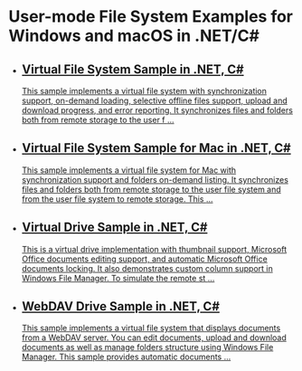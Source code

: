
<h1>User-mode File System Examples for Windows and macOS in .NET/C#</h1>
<div class="description"></div>
<ul class="list">
<li>
<a class="link-header" href="https://github.com/ITHit/UserFileSystemSamples/tree/master/Windows/VirtualFileSystem">
<h2>Virtual File System Sample in .NET, C#</h2>
</a>

<a href="https://github.com/ITHit/UserFileSystemSamples/tree/master/Windows/VirtualFileSystem">
<p>
This sample implements a virtual file system with synchronization support, on-demand loading,&nbsp;selective offline files support, upload and download progress, and error reporting. It synchronizes files and folders both from remote storage to the user f                                            <span>...</span>
</p>
</a>
</li>
<li>
<a class="link-header" href="https://github.com/ITHit/UserFileSystemSamples/tree/master/macOS">
<h2>Virtual File System Sample for Mac in .NET, C#</h2>
</a>

<a href="https://github.com/ITHit/UserFileSystemSamples/tree/master/macOS">
<p>
This sample implements a virtual file system for Mac with synchronization support and folders on-demand listing.&nbsp;It synchronizes files and folders both from remote storage to the user file system and from the user file system to remote storage. This                                             <span>...</span>
</p>
</a>
</li>
<li>
<a class="link-header" href="https://github.com/ITHit/UserFileSystemSamples/tree/master/Windows/VirtualDrive/">
<h2>Virtual Drive Sample in .NET, C#</h2>
</a>

<a href="https://github.com/ITHit/UserFileSystemSamples/tree/master/Windows/VirtualDrive/">
<p>
This is a virtual drive implementation with thumbnail support, Microsoft Office documents editing support, and automatic Microsoft Office documents locking. It also demonstrates custom column support in Windows File Manager.&nbsp;To simulate the remote st                                            <span>...</span>
</p>
</a>
</li>
<li>
<a class="link-header" href="https://github.com/ITHit/UserFileSystemSamples/tree/master/Windows/WebDAVDrive/">
<h2>WebDAV Drive Sample in .NET, C#</h2>
</a>

<a href="https://github.com/ITHit/UserFileSystemSamples/tree/master/Windows/WebDAVDrive/">
<p>
This sample implements a virtual file system that displays documents from a WebDAV server. You can edit documents, upload and download documents as well as manage folders structure using Windows File Manager. This sample provides automatic documents                                             <span>...</span>
</p>
</a>
</li>
</ul>

